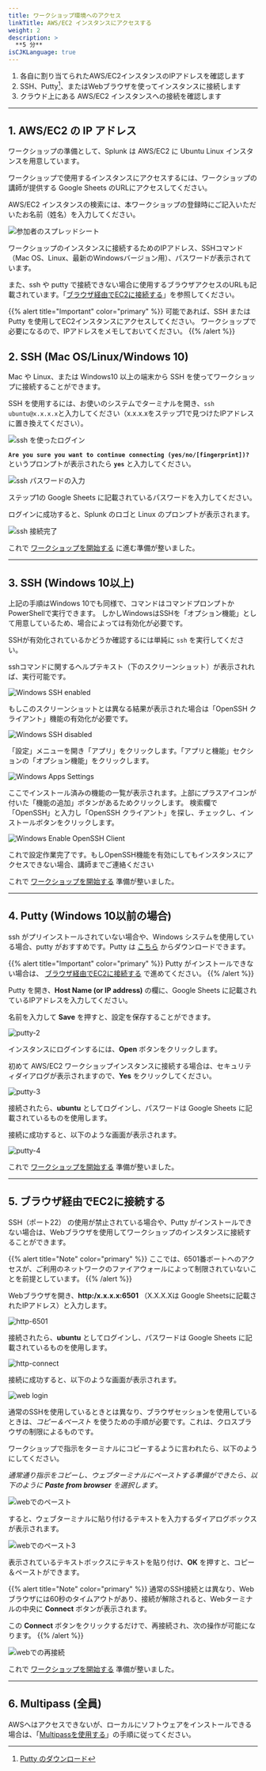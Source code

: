 ```yaml
---
title: ワークショップ環境へのアクセス
linkTitle: AWS/EC2 インスタンスにアクセスする
weight: 2
description: > 
  **5 分**
isCJKLanguage: true
---
```


1. 各自に割り当てられたAWS/EC2インスタンスのIPアドレスを確認します
2. SSH、Putty[^1]、またはWebブラウザを使ってインスタンスに接続します
3. クラウド上にある AWS/EC2 インスタンスへの接続を確認します

---

## 1. AWS/EC2 の IP アドレス

ワークショップの準備として、Splunk は AWS/EC2 に Ubuntu Linux インスタンスを用意しています。

ワークショップで使用するインスタンスにアクセスするには、ワークショップの講師が提供する Google Sheets のURLにアクセスしてください。

AWS/EC2 インスタンスの検索には、本ワークショップの登録時にご記入いただいたお名前（姓名）を入力してください。

![参加者のスプレッドシート](../../images/spreadsheet-info.png)

ワークショップのインスタンスに接続するためのIPアドレス、SSHコマンド（Mac OS、Linux、最新のWindowsバージョン用）、パスワードが表示されています。

また、ssh や putty で接続できない場合に使用するブラウザアクセスのURLも記載されています。「[ブラウザ経由でEC2に接続する](./#5-ブラウザ経由でec2に接続する)」を参照してください。

{{% alert title="Important" color="primary" %}}
可能であれば、SSH または Putty を使用してEC2インスタンスにアクセスしてください。
ワークショップで必要になるので、IPアドレスをメモしておいてください。
{{% /alert %}}

## 2. SSH (Mac OS/Linux/Windows 10)

Mac や Linux、または Windows10 以上の端末から SSH を使ってワークショップに接続することができます。

SSH を使用するには、お使いのシステムでターミナルを開き、`ssh ubuntu@x.x.x.x`と入力してください（x.x.x.xをステップ1で見つけたIPアドレスに置き換えてください）。

![ssh を使ったログイン](../../images/ssh-1.png)

**`Are you sure you want to continue connecting (yes/no/[fingerprint])?`** というプロンプトが表示されたら **`yes`** と入力してください。

![ssh パスワードの入力](../../images/ssh-2.png)

ステップ1の Google Sheets に記載されているパスワードを入力してください。

ログインに成功すると、Splunk のロゴと Linux のプロンプトが表示されます。

![ssh 接続完了](../../images/ssh-3.png)

これで [ワークショップを開始する](../../otel/k3s/) に進む準備が整いました。

---

## 3. SSH (Windows 10以上)

上記の手順はWindows 10でも同様で、コマンドはコマンドプロンプトかPowerShellで実行できます。
しかしWindowsはSSHを「オプション機能」として用意しているため、場合によっては有効化が必要です。

SSHが有効化されているかどうか確認するには単純に `ssh` を実行してください。

sshコマンドに関するヘルプテキスト（下のスクリーンショット）が表示されれば、実行可能です。

![Windows SSH enabled](../../images/windows-ssh-enabled-feedback.png)

もしこのスクリーンショットとは異なる結果が表示された場合は「OpenSSH クライアント」機能の有効化が必要です。

![Windows SSH disabled](../../images/windows-ssh-disabled-feedback.png)

「設定」メニューを開き「アプリ」をクリックします。「アプリと機能」セクションの「オプション機能」をクリックします。

![Windows Apps Settings](../../images/windows-gui-optionalfeatures.png)

ここでインストール済みの機能の一覧が表示されます。上部にプラスアイコンが付いた「機能の追加」ボタンがあるためクリックします。 
検索欄で「OpenSSH」と入力し「OpenSSH クライアント」を探し、チェックし、インストールボタンをクリックします。

![Windows Enable OpenSSH Client](../../images/windows-enable-openssh-client.png)

これで設定作業完了です。もしOpenSSH機能を有効にしてもインスタンスにアクセスできない場合、講師までご連絡ください

これで [ワークショップを開始する](../gdi/k3s/) 準備が整いました。

---

## 4. Putty (Windows 10以前の場合)

ssh がプリインストールされていない場合や、Windows システムを使用している場合、putty がおすすめです。Putty は [こちら](https://www.putty.org/) からダウンロードできます。

{{% alert title="Important" color="primary" %}}
Putty がインストールできない場合は、 [ブラウザ経由でEC2に接続する](./#4-ブラウザ経由でec2に接続する) で進めてください。
{{% /alert %}}

Putty を開き、**Host Name (or IP address)** の欄に、Google Sheets に記載されているIPアドレスを入力してください。

名前を入力して **Save** を押すと、設定を保存することができます。

![putty-2](../../images/putty-settings.png)

インスタンスにログインするには、**Open** ボタンをクリックします。

初めて AWS/EC2 ワークショップインスタンスに接続する場合は、セキュリティダイアログが表示されますので、**Yes** をクリックしてください。

![putty-3](../../images/putty-security.png)

接続されたら、**ubuntu** としてログインし、パスワードは Google Sheets に記載されているものを使用します。

接続に成功すると、以下のような画面が表示されます。

![putty-4](../../images/putty-loggedin.png)

これで [ワークショップを開始する](../gdi/k3s/) 準備が整いました。

---

## 5. ブラウザ経由でEC2に接続する

SSH（ポート22） の使用が禁止されている場合や、Putty がインストールできない場合は、Webブラウザを使用してワークショップのインスタンスに接続することができます。

{{% alert title="Note" color="primary" %}}
ここでは、6501番ポートへのアクセスが、ご利用のネットワークのファイアウォールによって制限されていないことを前提としています。
{{% /alert %}}

Webブラウザを開き、**http:/x.x.x.x:6501** （X.X.X.Xは Google Sheetsに記載されたIPアドレス）と入力します。

![http-6501](../../images/shellinabox-url.png)

接続されたら、**ubuntu** としてログインし、パスワードは Google Sheets に記載されているものを使用します。

![http-connect](../../images/shellinabox-connect.png)

接続に成功すると、以下のような画面が表示されます。

![web login](../../images/shellinabox-login.png)

通常のSSHを使用しているときとは異なり、ブラウザセッションを使用しているときは、*コピー＆ペースト* を使うための手順が必要です。これは、クロスブラウザの制限によるものです。

ワークショップで指示をターミナルにコピーするように言われたら、以下のようにしてください。

*通常通り指示をコピーし、ウェブターミナルにペーストする準備ができたら、以下のように **Paste from browser** を選択します*。

![webでのペースト](../../images/shellinabox-paste-browser.png)

すると、ウェブターミナルに貼り付けるテキストを入力するダイアログボックスが表示されます。

![webでのペースト3](../../images/shellinabox-example-1.png)

表示されているテキストボックスにテキストを貼り付け、**OK** を押すと、コピー＆ペーストができます。

{{% alert title="Note" color="primary" %}}
通常のSSH接続とは異なり、Webブラウザには60秒のタイムアウトがあり、接続が解除されると、Webターミナルの中央に **Connect** ボタンが表示されます。

この **Connect** ボタンをクリックするだけで、再接続され、次の操作が可能になります。
{{% /alert %}}

 ![webでの再接続](../../images/shellinabox-reconnect.png)

これで [ワークショップを開始する](../gdi/k3s/) 準備が整いました。

---

## 6. Multipass (全員)

AWSへはアクセスできないが、ローカルにソフトウェアをインストールできる場合は、「[Multipassを使用する](https://github.com/splunk/observability-workshop/tree/main/multipass)」の手順に従ってください。

[^1]: [Putty のダウンロード](https://www.chiark.greenend.org.uk/~sgtatham/putty/)
